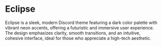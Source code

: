 # Eclipse
Eclipse is a sleek, modern Discord theme featuring a dark color palette with vibrant neon accents, offering a futuristic and immersive user experience. The design emphasizes clarity, smooth transitions, and an intuitive, cohesive interface, ideal for those who appreciate a high-tech aesthetic.

